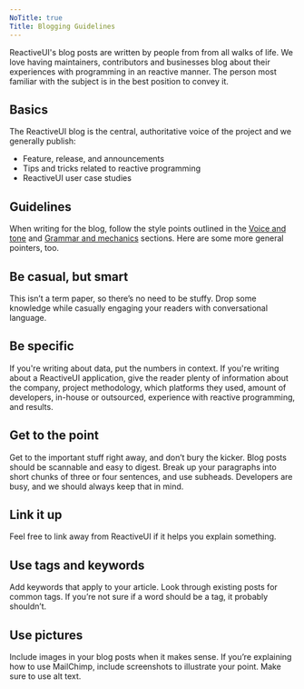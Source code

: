 ```yaml
---
NoTitle: true
Title: Blogging Guidelines
---
```

ReactiveUI's blog posts are written by people from from all walks of life. We love having maintainers, contributors and businesses blog about their experiences with programming in an reactive manner. The person most familiar with the subject is in the best position to convey it. 

## Basics

The ReactiveUI blog is the central, authoritative voice of the project and we generally publish:

* Feature, release, and announcements
* Tips and tricks related to reactive programming
* ReactiveUI user case studies

## Guidelines
When writing for the blog, follow the style points outlined in the [Voice and tone](voice-and-tone.md) and [Grammar and mechanics](grammar-and-mechanics.md) sections. Here are some more general pointers, too.

## Be casual, but smart
This isn’t a term paper, so there’s no need to be stuffy. Drop some knowledge while casually engaging your readers with conversational language.

## Be specific
If you're writing about data, put the numbers in context. If you're writing about a ReactiveUI application, give the reader plenty of information about the company, project methodology, which platforms they used, amount of developers, in-house or outsourced, experience with reactive programming, and results.


## Get to the point
Get to the important stuff right away, and don’t bury the kicker. Blog posts should be scannable and easy to digest. Break up your paragraphs into short chunks of three or four sentences, and use subheads. Developers are busy, and we should always keep that in mind.

## Link it up
Feel free to link away from ReactiveUI if it helps you explain something.

## Use tags and keywords
Add keywords that apply to your article. Look through existing posts for common tags. If you’re not sure if a word should be a tag, it probably shouldn’t.

## Use pictures
Include images in your blog posts when it makes sense. If you’re explaining how to use MailChimp, include screenshots to illustrate your point. Make sure to use alt text.
